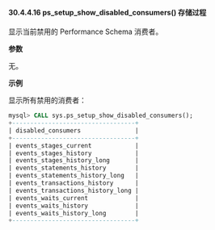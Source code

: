 #### 30.4.4.16 ps_setup_show_disabled_consumers() 存储过程

显示当前禁用的 Performance Schema 消费者。

**参数**

无。

**示例**

显示所有禁用的消费者：

```sql
mysql> CALL sys.ps_setup_show_disabled_consumers();
+----------------------------------+
| disabled_consumers               |
+----------------------------------+
| events_stages_current            |
| events_stages_history            |
| events_stages_history_long       |
| events_statements_history        |
| events_statements_history_long   |
| events_transactions_history      |
| events_transactions_history_long |
| events_waits_current             |
| events_waits_history             |
| events_waits_history_long        |
+----------------------------------+
